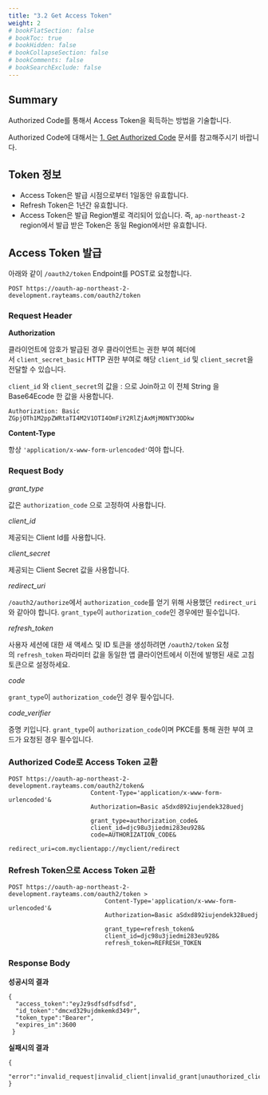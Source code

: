 ```yaml
---
title: "3.2 Get Access Token"
weight: 2
# bookFlatSection: false
# bookToc: true
# bookHidden: false
# bookCollapseSection: false
# bookComments: false
# bookSearchExclude: false
---
```


## **Summary**

Authorized Code를 통해서 Access Token을 획득하는 방법을 기술합니다.

Authorized Code에 대해서는 [1. Get Authorized Code](https://www.notion.so/1-Get-Authorized-Code-6c5ada2937204dc291c44f51076dbf7d) 문서를 참고해주시기 바랍니다.

## Token 정보

- Access Token은 발급 시점으로부터 1일동안 유효합니다.
- Refresh Token은 1년간 유효합니다.
- Access Token은 발급 Region별로 격리되어 있습니다.
즉, `ap-northeast-2` region에서 발급 받은 Token은 동일 Region에서만 유효합니다.

## Access Token 발급

아래와 같이 `/oauth2/token` Endpoint를 POST로 요청합니다.

```
POST https://oauth-ap-northeast-2-development.rayteams.com/oauth2/token
```

### **Request Header**

**Authorization**

클라이언트에 암호가 발급된 경우 클라이언트는 권한 부여 헤더에서 `client_secret_basic` HTTP 권한 부여로 해당 `client_id` 및 `client_secret`을 전달할 수 있습니다. 

`client_id` 와 `client_secret`의 값을 : 으로 Join하고 이 전체 String 을 Base64Ecode 한 값을 사용합니다.

```
Authorization: Basic ZGpjOTh1M2ppZWRtaTI4M2V1OTI4OmFiY2RlZjAxMjM0NTY3ODkw
```

**Content-Type**

항상 `'application/x-www-form-urlencoded'`여야 합니다.

### **Request Body**

*grant_type*

 값은 `authorization_code` 으로 고정하여 사용합니다.

*client_id*

제공되는 Client Id를 사용합니다.

*client_secret*

제공되는 Client Secret 값을 사용합니다.

*redirect_uri*

`/oauth2/authorize`에서 `authorization_code`를 얻기 위해 사용했던 `redirect_uri`와 같아야 합니다.
`grant_type`이 `authorization_code`인 경우에만 필수입니다.

*refresh_token*

사용자 세션에 대한 새 액세스 및 ID 토큰을 생성하려면 `/oauth2/token` 요청의 `refresh_token` 파라미터 값을 동일한 앱 클라이언트에서 이전에 발행된 새로 고침 토큰으로 설정하세요.

*code*

`grant_type`이 `authorization_code`인 경우 필수입니다.

*code_verifier*

증명 키입니다.
`grant_type`이 `authorization_code`이며 PKCE를 통해 권한 부여 코드가 요청된 경우 필수입니다.

### Authorized Code로 Access Token 교환

```
POST https://oauth-ap-northeast-2-development.rayteams.com/oauth2/token&
                       Content-Type='application/x-www-form-urlencoded'&
                       Authorization=Basic aSdxd892iujendek328uedj
                       
                       grant_type=authorization_code&
                       client_id=djc98u3jiedmi283eu928&
                       code=AUTHORIZATION_CODE&
                       redirect_uri=com.myclientapp://myclient/redirect
```

### Refresh Token으로 Access Token 교환

```
POST https://oauth-ap-northeast-2-development.rayteams.com/oauth2/token >
                           Content-Type='application/x-www-form-urlencoded'&
                           Authorization=Basic aSdxd892iujendek328uedj
                           
                           grant_type=refresh_token&
                           client_id=djc98u3jiedmi283eu928&
                           refresh_token=REFRESH_TOKEN
```

### Response Body

**성공시의 결과**

```
{ 
  "access_token":"eyJz9sdfsdfsdfsd", 
  "id_token":"dmcxd329ujdmkemkd349r",
  "token_type":"Bearer", 
  "expires_in":3600
 }
```

**실패시의 결과**

```
{
	"error":"invalid_request|invalid_client|invalid_grant|unauthorized_client|unsupported_grant_type|"
}
```